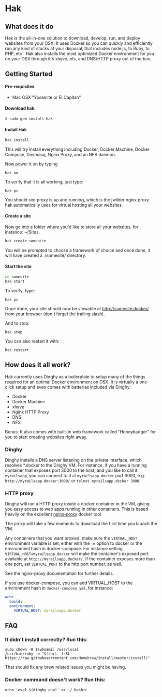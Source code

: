 # Hak

## What does it do

Hak is the all-in-one solution to download, develop, run, and deploy websites from your OSX.
It uses Docker so you can quickly and efficiently run any kind of stacks at your disposal, that includes node.js, to Ruby, to PHP, etc .
Hak also installs the most optimized Docker environment for you on your OSX through it's xhyve, nfs, and DNS/HTTP proxy out of the box.

## Getting Started

#### Pre-requisites

* Mac OSX "Yosemite or El Capitan"

#### Download hak

```sh
$ sudo gem install hak
```

#### Install Hak

```sh
hak install
```

This will try install everything including Docker, Docker Machine, Docker Compose, Dnsmasq, Nginx Proxy, and an NFS daemon.

Now power it on by typing

```
hak on
```

To verify that it is all working, just type:

```
hak ps
```

You should see proxy is up and running, which is the jwilder nginx proxy hak automatically uses for virtual hosting all your websites.

#### Create a site

Now go into a folder where you'd like to store all your websites, for instance: ~/Sites.

```sh
hak create somesite
```

You will be prompted to choose a framework of choice and once done, it will have created a ./somesite/ directory.

#### Start the site

```sh
cd somesite
hak start
```

To verify, type:

```
hak ps
```

Once done, your site should now be viewable at http://somesite.docker/ from your browser (don't forget the trailing slash).

And to stop:

```
hak stop
```

You can also restart it with:

```
hak restart
```

## How does it all work?

Hak currently uses Dinghy as a boilerplate to setup many of the things required for an optimal Docker environment on OSX.
It is virtually a one-click setup and even comes with batteries included via Dinghy:

- Docker 
- Docker Machine
- xhyve
- Nginx HTTP Proxy
- DNS
- NFS

Bonus: It also comes with built-in web framework called "Honeybadger" for you to start creating websites right away.

### Dinghy
Dinghy installs a DNS server listening on the private interface, which
resolves \*.docker to the Dinghy VM. For instance, if you have a running
container that exposes port 3000 to the host, and you like to call it
`myrailsapp`, you can connect to it at `myrailsapp.docker` port 3000, e.g.
`http://myrailsapp.docker:3000/` or `telnet myrailsapp.docker 3000`.

### HTTP proxy

Dinghy will run a HTTP proxy inside a docker container in the VM, giving you
easy access to web apps running in other containers. This is based heavily on
the excellent [nginx-proxy](https://github.com/jwilder/nginx-proxy) docker tool.

The proxy will take a few moments to download the first time you launch the VM.

Any containers that you want proxied, make sure the `VIRTUAL_HOST`
environment variable is set, either with the `-e` option to docker or
the environment hash in docker-compose. For instance setting
`VIRTUAL_HOST=myrailsapp.docker` will make the container's exposed port
available at `http://myrailsapp.docker/`. If the container exposes more
than one port, set `VIRTUAL_PORT` to the http port number, as well.

See the nginx-proxy documentation for further details.

If you use docker-compose, you can add VIRTUAL_HOST to the environment hash in
`docker-compose.yml`, for instance:

```yaml
web:
  build: .
  environment:
    VIRTUAL_HOST: myrailsapp.docker
```

## FAQ

### It didn't install correctly? Run this:

```
sudo chown -R $(whoami) /usr/local
/usr/bin/ruby -e "$(curl -fsSL https://raw.githubusercontent.com/Homebrew/install/master/install)"
```

That should fix any brew related issues you might be having.

### Docker command doesn't work? Run this:

```
echo 'eval $(dinghy env)' >> ~/.bashrc
```

